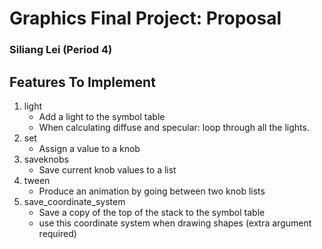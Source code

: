 # Graphics Final Project: Proposal

### Siliang Lei (Period 4)

## Features To Implement
1. light
    - Add a light to the symbol table
    - When calculating diffuse and specular: loop through all the lights.
2. set
    - Assign a value to a knob
3. saveknobs
    - Save current knob values to a list
4. tween
    - Produce an animation by going between two knob lists
5. save_coordinate_system
    - Save a copy of the top of the stack to the symbol table
    - use this coordinate system when drawing shapes (extra argument required)
